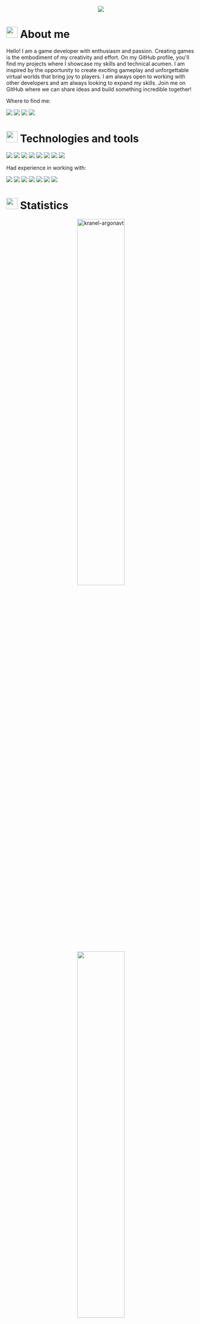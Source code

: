 <p align="center">
  <a href="https://github.com/DenverCoder1/readme-typing-svg"><img src="https://readme-typing-svg.herokuapp.com?lines=Hi,+I'm+Nazar;I'm+a+Game+Developer);&center=true&width=500&height=50"></a>
</p>

# <img src="https://media.giphy.com/media/3o7btMjNUTJFUhsnrG/giphy.gif" width="30"> About me
Hello! I am a game developer with enthusiasm and passion. 
Creating games is the embodiment of my creativity and effort. 
On my GitHub profile, you'll find my projects where I showcase my skills and technical acumen. 
I am inspired by the opportunity to create exciting gameplay and unforgettable virtual worlds that bring joy to players. 
I am always open to working with other developers and am always looking to expand my skills. 
Join me on GitHub where we can share ideas and build something incredible together!

Where to find me:

<a target="_blank" href="mailto:khozinnazar@gmail.com"><img src="https://img.shields.io/badge/-khozinnazar@gmail.com-D14836?style=for-the-badge&logo=Gmail&logoColor=white"></img></a>
<a target="_blank" href="https://www.linkedin.com/in/nazar-khozin-397993282/"><img src="https://img.shields.io/badge/-LinkedIn-0077B5?style=for-the-badge&logo=Linkedin&logoColor=white"></img></a>
<a target="_blank" href="https://twitter.com/khozinnazar"><img src="https://img.shields.io/badge/-Twitter-1DA1F2?style=for-the-badge&logo=Twitter&logoColor=white"></img></a>
<img src="https://img.shields.io/badge/-kranel_argonaft-12100E?style=for-the-badge&logo=Discord&logoColor=white"></img>
    
# <img src="https://media.giphy.com/media/d3hGuic6x6e5mASmKR/giphy.gif" width="30"> Technologies and tools

<img src="https://img.shields.io/badge/-Unity-12100E?style=for-the-badge&logo=Unity&logoColor=white"></img>
<img src="https://img.shields.io/badge/-c%23-%23239120?style=for-the-badge&logo=CSharp&logoColor=white"></img>
<img src="https://img.shields.io/badge/-VisualStudio-6700C8?style=for-the-badge&logo=VisualStudio&logoColor=white"></img>
<img src="https://img.shields.io/badge/-Git-FF8B00?style=for-the-badge&logo=Git&logoColor=white"></img>
<img src="https://img.shields.io/badge/-Aseprite-949EA8?style=for-the-badge&logo=Aseprite&logoColor=white"></img>
<img src="https://img.shields.io/badge/-Adobe Photoshop-004B97?style=for-the-badge&logo=AdobePhotoshop&logoColor=white"></img>
<img src="https://img.shields.io/badge/-Adobe Illustrator-C55400?style=for-the-badge&logo=AdobeIllustrator&logoColor=white"></img>
<img src="https://img.shields.io/badge/-Blender-FF7C00?style=for-the-badge&logo=Blender&logoColor=white"></img>

Had experience in working with:

<img src="https://img.shields.io/badge/c++-%2300599C.svg?style=for-the-badge&logo=c%2B%2B&logoColor=white"></img>
<img src="https://img.shields.io/badge/javascript-%23323330.svg?style=for-the-badge&logo=javascript&logoColor=%23F7DF1E"></img>
<img src="https://img.shields.io/badge/python-3670A0?style=for-the-badge&logo=python&logoColor=ffdd54"></img>
<img src="https://img.shields.io/badge/.NET-5C2D91?style=for-the-badge&logo=.net&logoColor=white"></img>
<img src="https://img.shields.io/badge/Microsoft%20SQL%20Server-CC2927?style=for-the-badge&logo=microsoft%20sql%20server&logoColor=white"></img>
<img src="https://img.shields.io/badge/html5-%23E34F26.svg?style=for-the-badge&logo=html5&logoColor=white"></img>
<img src="https://img.shields.io/badge/css3-%231572B6.svg?style=for-the-badge&logo=css3&logoColor=white"></img>
# <img src="https://media4.giphy.com/media/MIGbtLZoVjbl0bYbAd/giphy.gif?cid=ecf05e472t2h0i8d7dcjaoau9iqtchhr899hxmpxzzgc7lyw&rid=giphy.gif" width="30"> Statistics

<p align=center>
  <div align=center>
    <a href="https://github.com/denvercoder1/github-readme-streak-stats" title="Go to Source">
      <img height="50%" width="auto" src="https://github-readme-streak-stats.herokuapp.com/?user=kranel-argonavt&theme=react&border=61dafb&hide_border=true" alt="kranel-argonavt" />
    </a>
    <a href="https://github.com/anuraghazra/github-readme-stats" title="Go to Source">
      <img height="50%" width="auto" src="https://github-readme-stats.vercel.app/api?username=kranel-argonavt&show_icons=true&theme=react&border_color=61dafb&hide_border=true" />
    </a>
  </div>
  
  <div align=center>
    <a href="https://github.com/anuraghazra/github-readme-stats">
      <img src="https://github-readme-stats.vercel.app/api/top-langs/?username=kranel-argonavt&title_color=61dafb&text_color=ffffff&icon_color=61dafb&bg_color=20232a&langs_count=8&layout=compact&border_color=61dafb&hide_border=true" />
    </a>
<details>
  <summary>More stats</summary>
    <img src="https://github-readme-activity-graph.vercel.app/graph?username=kranel-argonavt&theme=react-dark&bg_color=20232a&hide_border=true" width="100%"/>
</details>  
  </div>
</p>

# <img src="https://media.giphy.com/media/o9KykZbrhepqKjqXxe/giphy.gif" width="25"> GitHub Trophies

![trophy](https://github-profile-trophy.vercel.app/?username=kranel-argonavt&theme=discord&no-frame=true&no-bg=false&column=7&margin-w=15&margin-h=15)

![](https://komarev.com/ghpvc/?username=kranel-argonavt&style=flat-square&label=Views)
![](https://badges.pufler.dev/visits/kranel-argonavt/kranel-argonavt?color=black&logo=github&style=flat-square)
